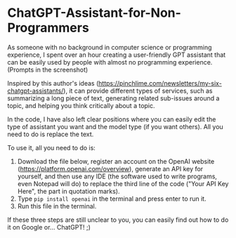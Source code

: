 # ChatGPT-Assistant-for-Non-Programmers


As someone with no background in computer science or programming experience, I spent over an hour creating a user-friendly GPT assistant that can be easily used by people with almost no programming experience. (Prompts in the screenshot)

Inspired by this author's ideas (https://pinchlime.com/newsletters/my-six-chatgpt-assistants/), it can provide different types of services, such as summarizing a long piece of text, generating related sub-issues around a topic, and helping you think critically about a topic.

In the code, I have also left clear positions where you can easily edit the type of assistant you want and the model type (if you want others). All you need to do is replace the text.

To use it, all you need to do is:

1. Download the file below, register an account on the OpenAI website (https://platform.openai.com/overview), generate an API key for yourself, and then use any IDE (the software used to write programs, even Notepad will do) to replace the third line of the code ("Your API Key Here", the part in quotation marks).
2. Type `pip install openai` in the terminal and press enter to run it.
3. Run this file in the terminal.

If these three steps are still unclear to you, you can easily find out how to do it on Google or... ChatGPT! ;)
